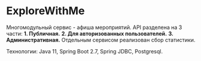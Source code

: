 # ExploreWithMe

Многомодульный сервис - афиша мероприятий. API разделена на 3 части:
**1. Публичная.**
**2. Для авторизованных пользователей.**
**3. Административная.**
Отдельным сервисом реализован сбор статистики.

Технологии:
Java 11, Spring Boot 2.7, Spring JDBC, Postgresql.
